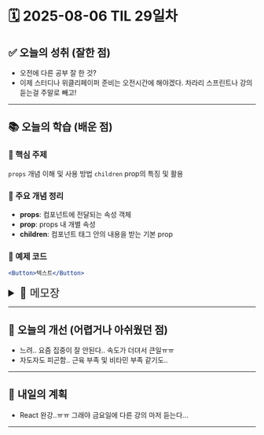 # 🗓️ 2025-08-06 TIL 29일차

## ✅ 오늘의 성취 (잘한 점)

- 오전에 다른 공부 잘 한 것?
- 이제 스터디나 위클리페이퍼 준비는 오전시간에 해야겠다. 차라리 스프린트나 강의 듣는걸 주말로 빼고!

---

## 📚 오늘의 학습 (배운 점)

### 🔹 핵심 주제

`props` 개념 이해 및 사용 방법
`children` prop의 특징 및 활용

### 🔹 주요 개념 정리

- **props**: 컴포넌트에 전달되는 속성 객체
- **prop**: props 내 개별 속성
- **children**: 컴포넌트 태그 안의 내용을 받는 기본 prop

### 🔹 예제 코드

```jsx
<Button>텍스트</Button>
```

<details>
<summary style="font-size: 22px;">📓 메모장</summary>

### ✅ props 개념

- 리액트 컴포넌트에도 속성 지정 가능

- 지정한 속성은 HTML 태그 속성이 아닌 컴포넌트 전용 속성

- elements 탭에서는 확인 불가 → components 탭에서 props 영역으로 확인 가능

- props는 properties의 줄임말로, 컴포넌트에 지정한 속성들의 집합

- 컴포넌트 함수의 첫 번째 파라미터로 하나의 객체 형태로 전달됨

- 일반적으로 이 파라미터명은 `props`로 설정

- 반복적인 props 객체 사용 시 구조 분해 할당으로 프로퍼티만 사용 가능

#### ⚠️ prop 값 작성 규칙

- 문자열: `"문자열"` 또는 `{"문자열"}`
- 변수: `{변수명}`
- 숫자: `{숫자}`
- 이미지 파일 등의 리소스: JSX 안에서 import한 변수명만 사용 가능 (중괄호 없이)

---

### ✅ props 실습 예시

```jsx
// App.jsx
import HandButton from "./HandButton";

function App() {
  const handleClick = (value) => console.log(value);
  // HandButton에 설정하지 않은 이유? 역할과 책임 분리
  // 저 컴포넌트는 단순 버튼 컴포넌트.
  // 때문에 버튼의 기능을 다양히 하기 위해 내부는 함수 호출만
  // 다른 곳에 (솔직히 App는 함수 선언XX 주로 모듈 따로)서 함수 넘겨주기
  return (
    <div>
      <HandButton value="rock" onClick={handleClick} />
      <HandButton value="scissor" onClick={handleClick} />
      <HandButton value="paper" onClick={handleClick} />
    </div>
  );
}

export default App;
```

```jsx
// HandButton.jsx
import HandIcon from "./HandIcon.js";

function HandButton({ value, onClick }) {
  const handleClick = () => onClick(value);
  // 여기서 진짜 button 클릭시 함수 실행
  return (
    <button onClick={handleClick}>
      <HandIcon value={value} />
    </button>
  );
}

export default HandButton;
```

#### 📝 설명

- `App` 컴포넌트에서 이벤트 핸들러 함수 선언
- `HandButton` 컴포넌트에 `value`, `onClick` prop 전달
- 역할과 책임 분리 원칙 적용

  - 버튼은 단순 렌더링만, 로직은 상위에서 전달
  - 재사용성과 확장성 고려

---

### ✅ children 개념

- `children`은 컴포넌트에 기본적으로 존재하는 특수 prop
- 컴포넌트 태그 내부에 작성된 JSX 요소 혹은 문자열을 `children`이라는 이름의 prop으로 자동 전달

---

### ✅ 일반 props vs children 비교 예시

```jsx
// 일반 prop 사용
<Button text="텍스트" />;

function Button({ text }) {
  return <button>{text}</button>;
}
```

```jsx
// children 사용
<Button>텍스트</Button>;

function Button({ children }) {
  return <button>{children}</button>;
}
```

#### 💡 정리

- 특정한 데이터 전달 시: 일반 props 사용
- 화면에 바로 출력될 직관적인 내용일 경우: `children` prop 사용 권장

</details>

---

## 🧠 오늘의 개선 (어렵거나 아쉬웠던 점)

- 느려.. 요즘 집중이 잘 안된다.. 속도가 더뎌서 큰일ㅠㅠ
- 자도자도 피곤함.. 근육 부족 및 비타민 부족 같기도..

---

## 🚀 내일의 계획

- React 완강..ㅠㅠ 그래야 금요일에 다른 강의 마저 듣는다...

---
